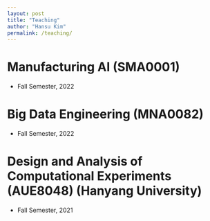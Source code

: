 ```yaml
---
layout: post
title: "Teaching"
author: "Hansu Kim"
permalink: /teaching/
---
```


# Manufacturing AI (SMA0001)   
* Fall Semester, 2022   
   
# Big Data Engineering (MNA0082)   
* Fall Semester, 2022   
   
# Design and Analysis of Computational Experiments (AUE8048) (Hanyang University)
* Fall Semester, 2021   
